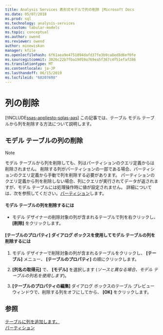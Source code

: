 ```yaml
---
title: Analysis Services 表形式モデルで列の削除 |Microsoft Docs
ms.date: 05/07/2018
ms.prod: sql
ms.technology: analysis-services
ms.custom: tabular-models
ms.topic: conceptual
ms.author: owend
ms.reviewer: owend
author: minewiskan
manager: kfile
ms.openlocfilehash: 6f61aea9e4751094dafd37fe3b9ca8ed8d6ef0fe
ms.sourcegitcommit: 3026c22b7fba19059a769ea5f367c4f51efaf286
ms.translationtype: MT
ms.contentlocale: ja-JP
ms.lasthandoff: 06/15/2019
ms.locfileid: "68207698"
---
```

# <a name="delete-a-column"></a>列の削除 
[!INCLUDE[ssas-appliesto-sqlas-aas](../../includes/ssas-appliesto-sqlas-aas.md)]
  この記事では、テーブル モデル テーブルから列を削除する方法について説明します。  
  
## <a name="delete-a-model-table-column"></a>モデル テーブルの列の削除  
  
> [!NOTE]  
>  モデル テーブルから列を削除しても、列はパーティションのクエリ定義からは削除されません。 削除する列がパーティションの一部である場合、パーティションのクエリ定義から手動で列を削除する必要があります。 パーティションのクエリ定義から列を削除しない場合、列にクエリが実行されてデータが返されますが、モデル テーブルには処理操作時に値が設定されません。 詳細については、次を参照してください。[パーティション](../../analysis-services/tabular-models/partitions-ssas-tabular.md)します。  
  
#### <a name="to-delete-a-model-table-column"></a>モデル テーブルの列を削除するには  
  
-   モデル デザイナーの削除対象の列が含まれるテーブルで列を右クリックし、 **[削除]** をクリックします。  
  
#### <a name="to-delete-a-model-table-column-by-using-the-table-properties-dialog-box"></a>[テーブルのプロパティ] ダイアログ ボックスを使用してモデル テーブルの列を削除するには  
  
1.  モデル デザイナーで削除対象の列が含まれるテーブルをクリックし、 **[テーブル]** メニュー、  **[テーブルのプロパティ]** の順にクリックします。  
  
2.  **[列名の取得元]** で、 **[モデル]** を選択します (*ソースと異なる場合、モデル テーブルの列名を使用します*)。  
  
3.  **[テーブルのプロパティの編集]** ダイアログ ボックスのテーブル プレビュー ウィンドウで、削除する列をオフにしてから、 **[OK]** をクリックします。  
  
## <a name="see-also"></a>参照  
 [テーブルに列を追加します。](../../analysis-services/tabular-models/add-columns-to-a-table-ssas-tabular.md)   
 [パーティション](../../analysis-services/tabular-models/partitions-ssas-tabular.md)  
  
  

